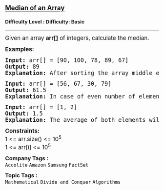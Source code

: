 <h2><a href="https://www.geeksforgeeks.org/problems/find-the-median0527/1?page=1&difficulty=Basic&status=unsolved&sortBy=submissions">Median of an Array</a></h2><h3>Difficulty Level : Difficulty: Basic</h3><hr><div class="problems_problem_content__Xm_eO"><p><span style="font-size: 14pt;">Given an array <strong>arr[]</strong> of integers, calculate the median.</span></p>
<p><span style="font-size: 14pt;"><strong>Examples:</strong></span></p>
<pre><span style="font-size: 14pt;"><strong>Input: </strong>arr[] = [90, 100, 78, 89, 67]
<strong>Output: </strong>89
<strong>Explanation: </strong>After sorting the array middle element is the median 
</span></pre>
<pre><span style="font-size: 14pt;"><strong>Input: </strong>arr[] = [56, 67, 30, 79]
<strong>Output: </strong>61.5
<strong>Explanation: </strong>In case of even number of elements, average of two middle elements is the median.</span><span style="font-size: 14pt;"> <br></span></pre>
<pre><span style="font-size: 14pt;"><strong>Input:&nbsp;</strong>arr[] = [1, 2]<br><strong>Output:</strong> 1.5<br><strong>Explanation:</strong> The average of both elements will result in 1.5.</span></pre>
<p><span style="font-size: 14pt;"><strong>Constraints:</strong><br>1 &lt;= arr.size() &lt;= 10<sup>5</sup><br>1 &lt;= arr[i] &lt;= 10<sup>5</sup></span></p></div><p><span style=font-size:18px><strong>Company Tags : </strong><br><code>Accolite</code>&nbsp;<code>Amazon</code>&nbsp;<code>Samsung</code>&nbsp;<code>FactSet</code>&nbsp;<br><p><span style=font-size:18px><strong>Topic Tags : </strong><br><code>Mathematical</code>&nbsp;<code>Divide and Conquer</code>&nbsp;<code>Algorithms</code>&nbsp;